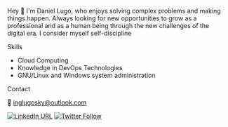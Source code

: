 Hey 👋 I'm Daniel Lugo, who enjoys solving complex problems and making things happen. Always looking for new opportunities to grow as a professional and as a human being through the new challenges of the digital era. I consider myself self-discipline


Skills

- Cloud Computing
- Knowledge in DevOps Technologies
- GNU/Linux and Windows system administration

Contact

💌 inglugosky@outlook.com

<a href="https://www.linkedin.com/in/lugosky/" target="_blank"><img alt="LinkedIn URL" src="https://img.shields.io/twitter/url?label=Frankier%20Flores&logo=linkedin&style=social&url=https%3A%2F%2Fwww.linkedin.com%2Fin%2Ffrankierflores%2F"></a>
<a href="https://twitter.com/Lugosky_" target="_blank"><img alt="Twitter Follow" src="https://img.shields.io/twitter/follow/Lugosky_?label=S%C3%ADgueme%20en%20%40Lugosky_&style=social"></a>

<!--
**kratos02/lugosky** is a ✨ _special_ ✨ repository because its `README.md` (this file) appears on your GitHub profile.

